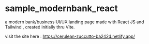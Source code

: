 # sample_modernbank_react
a modern bank/business UI/UX landing page made with React JS and Tailwind , created initially thru Vite.

visit the site here : https://cerulean-zuccutto-ba242d.netlify.app/
